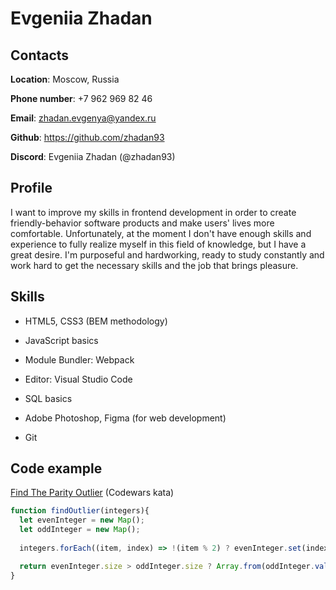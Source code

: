 # Evgeniia Zhadan

## Contacts

**Location**: Moscow, Russia

**Phone number**: +7 962 969 82 46

**Email**: zhadan.evgenya@yandex.ru

**Github**: <https://github.com/zhadan93>

**Discord**: Evgeniia Zhadan (@zhadan93)

## Profile

I want to improve my skills in frontend development in order to create friendly-behavior software products and make users' lives more comfortable. Unfortunately, at the moment I don't have enough skills and experience to fully realize myself in this field of knowledge, but I have a great desire. I'm purposeful and hardworking, ready to study constantly and work hard to get the necessary skills and the job that brings pleasure.

## Skills

* HTML5, CSS3 (BEM methodology)

* JavaScript basics
  
* Module Bundler: Webpack

* Editor: Visual Studio Code

* SQL basics

* Adobe Photoshop, Figma (for web development)

* Git

## Code example

[Find The Parity Outlier](https://www.codewars.com/kata/5526fc09a1bbd946250002dc) (Codewars kata)

```javascript
function findOutlier(integers){
  let evenInteger = new Map();
  let oddInteger = new Map();
  
  integers.forEach((item, index) => !(item % 2) ? evenInteger.set(index, item) : oddInteger.set(index, item));

  return evenInteger.size > oddInteger.size ? Array.from(oddInteger.values())[0] : Array.from(evenInteger.values())[0];
}
```
